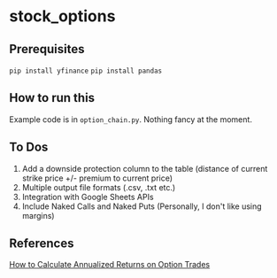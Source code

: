 # stock_options

## Prerequisites

`pip install yfinance`
`pip install pandas`

## How to run this

Example code is in `option_chain.py`. Nothing fancy at the moment.

## To Dos

1. Add a downside protection column to the table (distance of current strike price +/- premium to current price)
2. Multiple output file formats (.csv, .txt etc.)
3. Integration with Google Sheets APIs
4. Include Naked Calls and Naked Puts (Personally, I don't like using margins)

## References

[How to Calculate Annualized Returns on Option Trades](https://www.great-option-trading-strategies.com/how-to-calculate-annualized-returns.html)